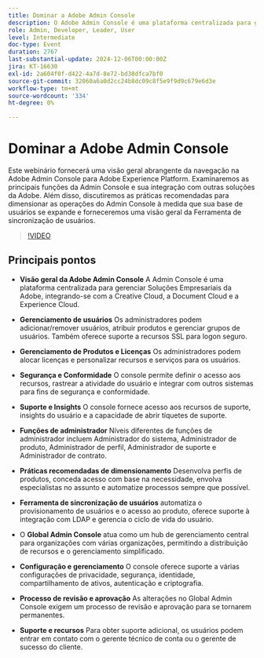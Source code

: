 ```yaml
---
title: Dominar a Adobe Admin Console
description: O Adobe Admin Console é uma plataforma centralizada para gerenciar as soluções corporativas da Adobe, oferecendo gerenciamento de usuários e produtos, recursos de segurança e conformidade, recursos de suporte e práticas recomendadas dimensionáveis para as organizações.
role: Admin, Developer, Leader, User
level: Intermediate
doc-type: Event
duration: 2767
last-substantial-update: 2024-12-06T00:00:00Z
jira: KT-16630
exl-id: 2a604f0f-d422-4a7d-8e72-bd38dfca7bf0
source-git-commit: 32060a6a0d2cc24b8dc09c8f5e9f9d9c679e6d3e
workflow-type: tm+mt
source-wordcount: '334'
ht-degree: 0%

---
```


# Dominar a Adobe Admin Console

Este webinário fornecerá uma visão geral abrangente da navegação na Adobe Admin Console para Adobe Experience Platform. Examinaremos as principais funções da Admin Console e sua integração com outras soluções da Adobe. Além disso, discutiremos as práticas recomendadas para dimensionar as operações do Admin Console à medida que sua base de usuários se expande e forneceremos uma visão geral da Ferramenta de sincronização de usuários.

>[!VIDEO](https://video.tv.adobe.com/v/3440937/?learn=on&enablevpops)

## Principais pontos

* **Visão geral da Adobe Admin Console** A Admin Console é uma plataforma centralizada para gerenciar Soluções Empresariais da Adobe, integrando-se com a Creative Cloud, a Document Cloud e a Experience Cloud.

* **Gerenciamento de usuários** Os administradores podem adicionar/remover usuários, atribuir produtos e gerenciar grupos de usuários. Também oferece suporte a recursos SSL para logon seguro.

* **Gerenciamento de Produtos e Licenças** Os administradores podem alocar licenças e personalizar recursos e serviços para os usuários.

* **Segurança e Conformidade** O console permite definir o acesso aos recursos, rastrear a atividade do usuário e integrar com outros sistemas para fins de segurança e conformidade.

* **Suporte e Insights** O console fornece acesso aos recursos de suporte, insights do usuário e a capacidade de abrir tíquetes de suporte.

* **Funções de administrador** Níveis diferentes de funções de administrador incluem Administrador do sistema, Administrador de produto, Administrador de perfil, Administrador de suporte e Administrador de contrato.

* **Práticas recomendadas de dimensionamento** Desenvolva perfis de produtos, conceda acesso com base na necessidade, envolva especialistas no assunto e automatize processos sempre que possível.

* **Ferramenta de sincronização de usuários** automatiza o provisionamento de usuários e o acesso ao produto, oferece suporte à integração com LDAP e gerencia o ciclo de vida do usuário.

* O **Global Admin Console** atua como um hub de gerenciamento central para organizações com várias organizações, permitindo a distribuição de recursos e o gerenciamento simplificado.

* **Configuração e gerenciamento** O console oferece suporte a várias configurações de privacidade, segurança, identidade, compartilhamento de ativos, autenticação e criptografia.

* **Processo de revisão e aprovação** As alterações no Global Admin Console exigem um processo de revisão e aprovação para se tornarem permanentes.

* **Suporte e recursos** Para obter suporte adicional, os usuários podem entrar em contato com o gerente técnico de conta ou o gerente de sucesso do cliente.
